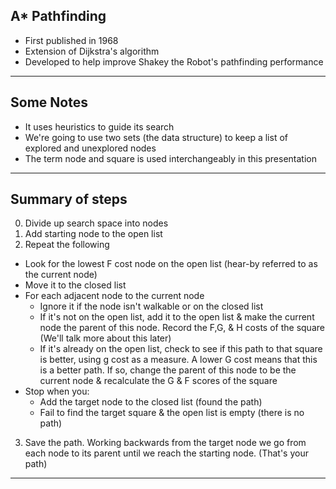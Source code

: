 ## A* Pathfinding

* First published in 1968
* Extension of Dijkstra's algorithm
* Developed to help improve Shakey the Robot's pathfinding performance

---

## Some Notes
* It uses heuristics to guide its search
* We're going to use two sets (the data structure) to keep a list of explored and unexplored nodes
* The term node and square is used interchangeably in this presentation

---

## Summary of steps
0. Divide up search space into nodes
1. Add starting node to the open list
2. Repeat the following
  * Look for the lowest F cost node on the open list (hear-by referred to as the current node)
  * Move it to the closed list
  * For each adjacent node to the current node
    * Ignore it if the node isn't walkable or on the closed list
    * If it's not on the open list, add it to the open list & make the current node the parent of this node.  Record the F,G, & H costs of the square (We'll talk more about this later)
    * If it's already on the open list, check to see if this path to that square is better, using g cost as a measure.  A lower G cost means that this is a better path.  If so, change the parent of this node to be the current node & recalculate the G & F scores of the square
  * Stop when you:
    * Add the target node to the closed list (found the path)
    * Fail to find the target square & the open list is empty (there is no path)
3. Save the path.  Working backwards from the target node we go from each node to its parent until we reach the starting node. (That's your path)

---
